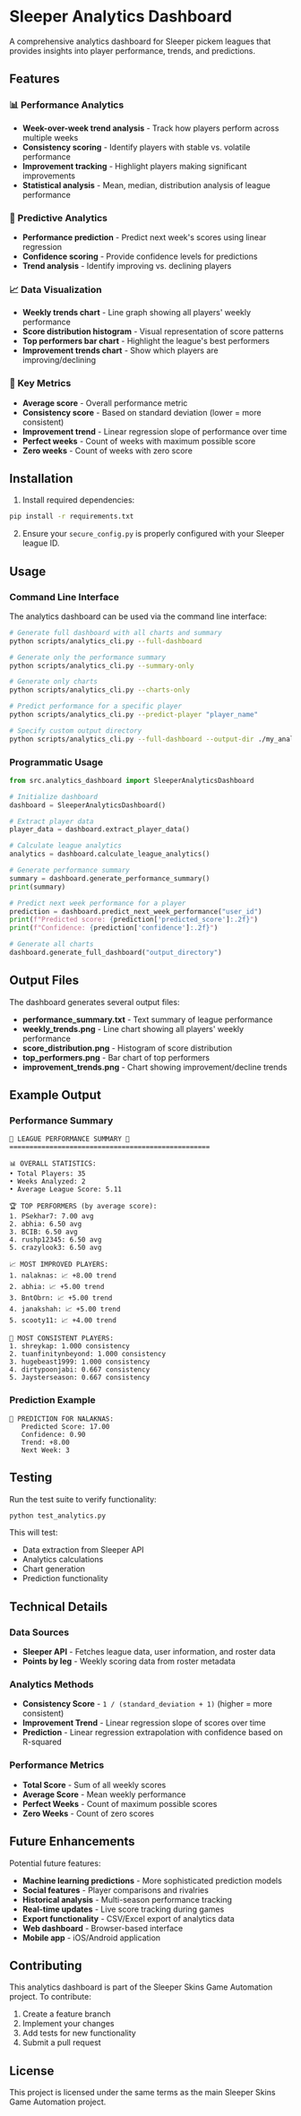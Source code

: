 # Sleeper Analytics Dashboard

A comprehensive analytics dashboard for Sleeper pickem leagues that provides insights into player performance, trends, and predictions.

## Features

### 📊 Performance Analytics
- **Week-over-week trend analysis** - Track how players perform across multiple weeks
- **Consistency scoring** - Identify players with stable vs. volatile performance
- **Improvement tracking** - Highlight players making significant improvements
- **Statistical analysis** - Mean, median, distribution analysis of league performance

### 🔮 Predictive Analytics
- **Performance prediction** - Predict next week's scores using linear regression
- **Confidence scoring** - Provide confidence levels for predictions
- **Trend analysis** - Identify improving vs. declining players

### 📈 Data Visualization
- **Weekly trends chart** - Line graph showing all players' weekly performance
- **Score distribution histogram** - Visual representation of score patterns
- **Top performers bar chart** - Highlight the league's best performers
- **Improvement trends chart** - Show which players are improving/declining

### 🎯 Key Metrics
- **Average score** - Overall performance metric
- **Consistency score** - Based on standard deviation (lower = more consistent)
- **Improvement trend** - Linear regression slope of performance over time
- **Perfect weeks** - Count of weeks with maximum possible score
- **Zero weeks** - Count of weeks with zero score

## Installation

1. Install required dependencies:
```bash
pip install -r requirements.txt
```

2. Ensure your `secure_config.py` is properly configured with your Sleeper league ID.

## Usage

### Command Line Interface

The analytics dashboard can be used via the command line interface:

```bash
# Generate full dashboard with all charts and summary
python scripts/analytics_cli.py --full-dashboard

# Generate only the performance summary
python scripts/analytics_cli.py --summary-only

# Generate only charts
python scripts/analytics_cli.py --charts-only

# Predict performance for a specific player
python scripts/analytics_cli.py --predict-player "player_name"

# Specify custom output directory
python scripts/analytics_cli.py --full-dashboard --output-dir ./my_analytics
```

### Programmatic Usage

```python
from src.analytics_dashboard import SleeperAnalyticsDashboard

# Initialize dashboard
dashboard = SleeperAnalyticsDashboard()

# Extract player data
player_data = dashboard.extract_player_data()

# Calculate league analytics
analytics = dashboard.calculate_league_analytics()

# Generate performance summary
summary = dashboard.generate_performance_summary()
print(summary)

# Predict next week performance for a player
prediction = dashboard.predict_next_week_performance("user_id")
print(f"Predicted score: {prediction['predicted_score']:.2f}")
print(f"Confidence: {prediction['confidence']:.2f}")

# Generate all charts
dashboard.generate_full_dashboard("output_directory")
```

## Output Files

The dashboard generates several output files:

- **performance_summary.txt** - Text summary of league performance
- **weekly_trends.png** - Line chart showing all players' weekly performance
- **score_distribution.png** - Histogram of score distribution
- **top_performers.png** - Bar chart of top performers
- **improvement_trends.png** - Chart showing improvement/decline trends

## Example Output

### Performance Summary
```
🏈 LEAGUE PERFORMANCE SUMMARY 🏈
==================================================

📊 OVERALL STATISTICS:
• Total Players: 35
• Weeks Analyzed: 2
• Average League Score: 5.11

🏆 TOP PERFORMERS (by average score):
1. PSekhar7: 7.00 avg
2. abhia: 6.50 avg
3. BCIB: 6.50 avg
4. rushp12345: 6.50 avg
5. crazylook3: 6.50 avg

📈 MOST IMPROVED PLAYERS:
1. nalaknas: 📈 +8.00 trend
2. abhia: 📈 +5.00 trend
3. BntObrn: 📈 +5.00 trend
4. janakshah: 📈 +5.00 trend
5. scooty11: 📈 +4.00 trend

🎯 MOST CONSISTENT PLAYERS:
1. shreykap: 1.000 consistency
2. tuanfinitynbeyond: 1.000 consistency
3. hugebeast1999: 1.000 consistency
4. dirtypoonjabi: 0.667 consistency
5. Jaysterseason: 0.667 consistency
```

### Prediction Example
```
🎯 PREDICTION FOR NALAKNAS:
   Predicted Score: 17.00
   Confidence: 0.90
   Trend: +8.00
   Next Week: 3
```

## Testing

Run the test suite to verify functionality:

```bash
python test_analytics.py
```

This will test:
- Data extraction from Sleeper API
- Analytics calculations
- Chart generation
- Prediction functionality

## Technical Details

### Data Sources
- **Sleeper API** - Fetches league data, user information, and roster data
- **Points by leg** - Weekly scoring data from roster metadata

### Analytics Methods
- **Consistency Score** - `1 / (standard_deviation + 1)` (higher = more consistent)
- **Improvement Trend** - Linear regression slope of scores over time
- **Prediction** - Linear regression extrapolation with confidence based on R-squared

### Performance Metrics
- **Total Score** - Sum of all weekly scores
- **Average Score** - Mean weekly performance
- **Perfect Weeks** - Count of maximum possible scores
- **Zero Weeks** - Count of zero scores

## Future Enhancements

Potential future features:
- **Machine learning predictions** - More sophisticated prediction models
- **Social features** - Player comparisons and rivalries
- **Historical analysis** - Multi-season performance tracking
- **Real-time updates** - Live score tracking during games
- **Export functionality** - CSV/Excel export of analytics data
- **Web dashboard** - Browser-based interface
- **Mobile app** - iOS/Android application

## Contributing

This analytics dashboard is part of the Sleeper Skins Game Automation project. To contribute:

1. Create a feature branch
2. Implement your changes
3. Add tests for new functionality
4. Submit a pull request

## License

This project is licensed under the same terms as the main Sleeper Skins Game Automation project.
